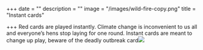 +++
date = ""
description = ""
image = "/images/wild-fire-copy.png"
title = "Instant cards"

+++
Red cards are played instantly. Climate change is inconvenient to us all and everyone’s hens stop laying for one round. Instant cards are meant to change up play, beware of the deadly outbreak card![](/images/outbreak-copy.png)